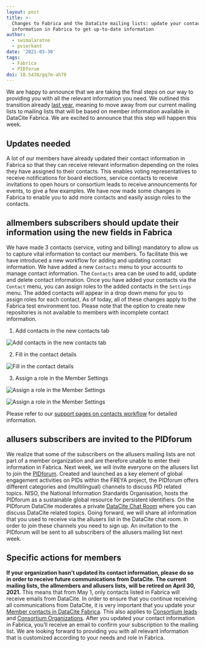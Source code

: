 ```yaml
---
layout: post
title: >-
  Changes to Fabrica and the DataCite mailing lists: update your contact
  information in Fabrica to get up-to-date information
author:
  - swimalaratne
  - pvierkant
date: '2021-03-30'
tags:
  - Fabrica
  - PIDforum
doi: 10.5438/gq7m-ah78
---
```

We are happy to announce that we are taking the final steps on our way to providing you with all the relevant information you need. We outlined this transition already [last year](https://doi.org/10.5438/yx6w-7595), meaning to move away from our current mailing lists to mailing lists that will be based on member information available in DataCite Fabrica. We are excited to announce that this step will happen this week.

## Updates needed

A lot of our members have already updated their contact information in Fabrica so that they can receive relevant information depending on the roles they have assigned to their contacts. This enables voting representatives to receive notifications for board elections, service contacts to receive invitations to open hours or consortium leads to receive announcements for events, to give a few examples. We have now made some changes in Fabrica to enable you to add more contacts and easily assign roles to the contacts.

## allmembers subscribers should update their information using the new fields in Fabrica

We have made 3 contacts (service, voting and billing) mandatory to allow us to capture vital information to contact our members. To facilitate this we have introduced a new workflow for adding and updating contact information. We have added a new `Contacts` menu to your accounts to manage contact information. The `Contacts` area can be used to add, update and delete contact information. Once you have added your contacts via the `Contact` menu, you can assign roles to the added contacts in the `Settings` menu. The added contacts will appear in a drop down menu for you to assign roles for each contact. As of today, all of these changes apply to the Fabrica test environment too. Please note that the option to create new repositories is not available to members with incomplete contact information.

1. Add contacts in the new contacts tab

![Add contacts in the new contacts tab](/images/uploads/bildschirmfoto-2021-03-30-um-15.29.20.png)

2. Fill in the contact details

![Fill in the contact details](/images/uploads/bildschirmfoto-2021-03-30-um-15.32.23.png)

3. Assign a role in the Member Settings

![Assign a role in the Member Settings](/images/uploads/bildschirmfoto-2021-03-30-um-15.36.20.png)

![Assign a role in the Member Settings](/images/uploads/bildschirmfoto-2021-03-30-um-15.37.44.png)



Please refer to our [support pages on contacts workflow](https://support.datacite.org/docs/account-contacts) for detailed information.

## allusers subscribers are invited to the PIDforum

We realize that some of the subscribers on the allusers mailing lists are not part of a member organization and are therefore unable to enter their information in Fabrica. Next week, we will invite everyone on the allusers list to join the [PIDforum](https://www.pidforum.org). Created and launched as a key element of global engagement activities on PIDs within the FREYA project, the PIDforum offers different categories and (multilingual) channels to discuss PID related topics. NISO, the National Information Standards Organisation, hosts the PIDforum as a sustainable global resource for persistent identifiers. On the PIDforum DataCite moderates a private [DataCite Chat Room](https://www.pidforum.org/c/datacite-chat-room/13) where you can discuss DataCite related topics. Going forward, we will share all information that you used to receive via the allusers list in the DataCite chat room. In order to join these channels you need to sign up. An invitation to the PIDforum will be sent to all subscribers of the allusers mailing list next week. 

## Specific actions for members

**If your organization hasn’t updated its contact information, please do so in order to receive future communications from DataCite. The current mailing lists, the allmembers and allusers lists, will be retired on April 30, 2021.** This means that from May 1, only contacts listed in Fabrica will receive emails from DataCite. In order to ensure that you continue receiving all communications from DataCite, it is very important that you update your [Member contacts in DataCite Fabrica](https://support.datacite.org/docs/add-contacts). This also applies to [Consortium leads](https://support.datacite.org/docs/add-contacts-in-fabrica-consortia) and [Consortium Organizations](https://support.datacite.org/docs/add-contacts-in-fabrica-consortium-organizations). After you updated your contact information in Fabrica, you’ll receive an email to confirm your subscription to the mailing list. We are looking forward to providing you with all relevant information that is customized according to your needs and role in Fabrica.
